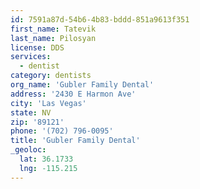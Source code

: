 ```yaml
---
id: 7591a87d-54b6-4b83-bddd-851a9613f351
first_name: Tatevik
last_name: Pilosyan
license: DDS
services:
  - dentist
category: dentists
org_name: 'Gubler Family Dental'
address: '2430 E Harmon Ave'
city: 'Las Vegas'
state: NV
zip: '89121'
phone: '(702) 796-0095'
title: 'Gubler Family Dental'
_geoloc:
  lat: 36.1733
  lng: -115.215
---
```

